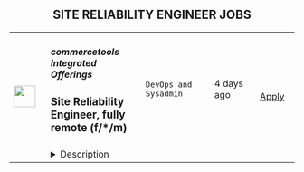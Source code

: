 <div align="center"><h2>SITE RELIABILITY ENGINEER JOBS</h2></div><table><tr>
                <td width="100" height="100" rowspan="2">
                    <img src="https://weworkremotely.com/assets/IsotypeV2-1ebe3dd57673f3e8d02b7490bc0faaef55d6a95d3a4aaf17298bd3ed503ae7fe.svg" width="38px" height="auto">
                </td>
                <td width="300">
                    <h5>commercetools Integrated Offerings</h5>
                    <h3> Site Reliability Engineer, fully remote (f/*/m)</h3>
                </td>
                <td width="300">
                    <code>DevOps and Sysadmin</code>
                </td>
                <td width="200">
                <text>4 days ago</text>
                </td>
                <td width="100" rowspan="2">
                <a href="https://weworkremotely.com/remote-jobs/commercetools-integrated-offerings-site-reliability-engineer-fully-remote-f-m" align="right" target="_blank">Apply</a>
                </td>
            </tr>
            <tr>
                <td colspan="3">
                <details><summary>Description</summary>
                

<p>
  <strong>Headquarters:</strong> Munich
    <br /><strong>URL:</strong> <a href="https://commercetools.com/careers/jobs">https://commercetools.com/careers/jobs</a>
</p>

<div>
<strong><br>Location</strong>: No location restrictions, we hire remotely worldwide 🌍<br><br>
</div><div>
<strong><br>Language:</strong> We operate internally and externally in English (US)<br><br>
</div><div>
<strong><br>Location:</strong> For this role as it will be required to support our customers in Europe, we are looking for someone based in EMEA.<br><br>
</div><div>
<strong><br>Hours:</strong> 40 hours per week for full-time. You are free to choose your own hours as long as there's some overlap during the daytime of our CET team for meetings and other internal cultural events<br><br>
</div><div>
<strong><br>Part-time options:</strong> We will consider part-time options for this role, please mention what you're looking for in your application<br><br>
</div><div>
<strong><br>Level: </strong>Mid (3+ years)<br><br>
</div><div>
<strong><br>Salary</strong>: Starting at <strong>€57,000 </strong>- <strong>€74,000 </strong>for full-time<br><br>
</div><div>
<strong><br>Note</strong>: We have defined a salary range for this role based on the level of initiative and experience we're looking for. This isn't the “limit” and there's room for you to grow with us in commercetools Frontend<br><br>
</div><div><br></div><div>
<br>---------------------------------------—<br><br>
</div><div><br></div><div>
<strong><br>🌟 The Opportunity<br></strong><br>
</div><div>
<br>You will be part of our growing Cloud Platform team — helping us to build robust systems in order to minimize service disruptions and improve upon existing infrastructure processes. <br><br>
</div><div>
<strong><br>🚀 Your Mission<br></strong><br>
</div><ul>
<li>Development of the existing google cloud platform. With a high demand for automation</li>
<li>Assist leads with initiatives for upgrading and scaling systems to maintain and improve availability, reliability, and performance</li>
<li>Administer, monitor, and deploy systems and services on cloud platforms</li>
<li>Support other technical teams in monitoring operating efficiencies and responding as needs arise</li>
<li>Work with global teams of engineers, growing knowledge and skillset</li>
<li>Automate, develop, administer, monitor, and deploy systems and services on google cloud platforms.</li>
<li>Assist leads with initiatives for upgrading and scaling our systems to improve availability, reliability, and performance.</li>
<li>Support other technical teams in operating efficiencies of the platform and responding as needs arise.</li>
<li>Recommend alternative design and platform decisions (not always green-field).</li>
<li>Work with global teams of engineers, growing knowledge and skillset.</li>
<li>Participate in a 24/7 on-call rotation</li>
</ul><div><br></div><div>
<strong>👉 What is it like working in our team?<br></strong><br>
</div><ul>
<li>We take care that our <strong>cloud platform is running</strong>. Our team name describes exactly what's central to us: our cloud platform. We see ourselves as an internal service provider and work proactively with our engineers and architects to achieve a platform with the highest level of stability, reliability, and performance. This is where our value <em>Make an impact</em> really drives us every day.</li>
<li>We're <strong>a genuine team</strong>. Providing a cloud platform also means meeting the high expectations of our enterprise customers. Every millisecond counts when it comes to the delivery of a digital commerce product. We know we can rely on each other's strengths (<em>We're in this together</em>) — both within the team and beyond the team — we have the support we need to solve any challenge. To share our individual knowledge, we regularly practice pair programming or simply co-working. Working in a geographically distributed team does not mean not working together.</li>
<li>We're <strong>passionate learners</strong>. Technology is constantly evolving and we strive to always be on the cutting edge. Our value <em>Thirst for learning</em> has special meaning for our team. Only by learning can we achieve the best possible impact for our customers.</li>
</ul><div><br></div><div>
<strong><br>🧩 You'll likely have this experience<br></strong><br>
</div><ul>
<li>2 or more years experience as a Systems Engineer, Site Reliability Engineer, or in a similar role</li>
<li>2 or more years of hands-on experience in managing servers, networks, and infrastructure in a high-availability cloud environment</li>
<li>Knowledge of using and configuring system health and application performance monitoring tools</li>
<li>Experience in working with containers and container platforms</li>
<li>Have previously worked with high scale and/or missing critical systems</li>
<li>Competent in using UNIX/Linux operating system</li>
<li>Possess an understanding of continuous integration/continuous delivery (CI/CD) and agile software engineering practices</li>
<li>Experience with GCE, Autoscaling, and CloudSQL would be a plus, but not required</li>
</ul><div><br></div><div>
<strong><br>💪 What you will accomplish in your first 90-days<br></strong><br>
</div><ul>
<li>Meet your colleagues from other departments and get accustomed to our values and ways of working.</li>
<li>Get familiar with our stack and tools.</li>
</ul><div><br></div><div>
<strong><br>🛠️ Our technology stack<br></strong><br>
</div><ul>
<li>Google Cloud Platform</li>
<li>Ansible, Bash, Terraform</li>
<li>VM-based, Docker, Kubernetes</li>
<li>Cloud SQL</li>
<li>PHP Application stack</li>
</ul><div><br></div><div>
<strong><br>👏 We are offering<br></strong><br>
</div><ul>
<li>A <strong>remote setup</strong> and processes tailored for remote workers</li>
<li>An <strong>open learning and development budget</strong>, including an internal learning academy</li>
<li>The <strong>freedom</strong> of planning your work around life and not the other way round — we want you to bring your full self to work, and this includes owning your daily routines</li>
<li>A <strong>company laptop of your choice</strong> and a personal budget for any additional equipment you need — you will be able to purchase it yourself with a virtual company credit card</li>
<li>A 5-day <strong>yearly retreat</strong> where we meet with the whole team and spend time together at a beautiful place for additional social bonding</li>
</ul><div>
<br><br>
</div><div>
<strong>👣 About us<br></strong><br>
</div><div>
<br>At commercetools Frontend, we're a fully remote company a Series C company valued at ¢1.9bn, and were named a Leader in the 2021 Gartner® Magic Quadrant™ for Digital Commerce for the second year in a row. <br><br>
</div><div>
<br>We are formerly Frontastic, a remote-first company since 2017 we know how to do remote work properly. We joined commercetools in November 2021 and are still growing and focused on our mission: Let commerce teams build the incredible. Do you want to be part of this exciting journey?<br><br>
</div><div><br></div><div>
<strong><br>🤝 Our hiring process<br></strong><br>
</div><div>
<br>We've designed our hiring process with the candidate experience in mind. This is important to us as we know to build the best product possible, we need the best people. Learn more about our hiring process.<br><br>
</div><div>
<br>🕒 We aim to respond to all candidates within 72 hours (except weekends).<br><br>
</div><div>
<br>1️⃣ Submit your application to our team for review<br><br>
</div><div>2️⃣ You'll then be invited to a short technical assessment though Codility<br><br>
</div><div>3️⃣ Discovery call (45min) with <strong>Alexandra Ionescu</strong>, Head of Engineering to discuss the role, our culture, and find out if it's a good alignment with your own preferences and skills, and to learn more about our Cloud Platform team and infrastructure<br><br>
</div><div>4️⃣ Culture questions (via email) to see how you approach important topics such as growth and work planning<br><br>
</div><div>5️⃣ Interview (60min) with <strong>Laura Millie, </strong>Site Reliability Engineer, to learn more about our Cloud Platform team and infrastructure<br><br>
</div><div>7️⃣ Coffee Break (30min) an informal chat with members of the team to get to know who you'll be working with<br><br>
</div><div><br></div><div>
<strong>💬 We'd love to hear from you<br></strong><br>
</div><div>
<br>If you have any questions about the role, email our Talent team at <a href="mailto:people@frontastic.cloud">people@frontastic.cloud</a>. Applications will only be accepted directly through the job application form.<br><br>
</div><div>Want to know more about us? You can find out more on our <a href="https://commercetools.com/?location=emea">website</a>.<br><br>
</div><div>If this role is not for you, but you know of someone who'd be a great fit, we would really appreciate it if you could share this role with them!<br><br>
</div><div><br></div><div>
<strong>ℹ️ Equal Opportunities<br></strong><br>
</div><div>🔍 Are you looking for something else? Check out our <a href="https://commercetools.com/careers">Career Page </a>and our <a href="https://commercetools.com/">Website</a> for more information.<br><br>
</div><div>
<em>We are all different and that is what makes us stronger! We hire great people from a </em><strong><em>wide variety of backgrounds</em></strong><em>, not just because it’s the right thing to do, but because it makes our company better.<br></em><br>
</div><div>
<em>commercetools celebrates being a </em><strong><em>diverse environment </em></strong><em>and is proud to be an </em><strong><em>equal opportunities employer</em></strong><em>. If your professional profile aligns with our specific hiring requirements and company culture, then we encourage you to apply. We will assess </em><strong><em>your competencies, future potential, approach</em></strong><em> to learning and self-development, and passion, and not your age, color, national origin, religion, gender, gender identity or expression, sexual orientation, familial status, genetics, or disability.</em>
</div>

<p><strong>To apply:</strong> <a href="https://weworkremotely.com/remote-jobs/commercetools-integrated-offerings-site-reliability-engineer-fully-remote-f-m">https://weworkremotely.com/remote-jobs/commercetools-integrated-offerings-site-reliability-engineer-fully-remote-f-m</a></p>

                </details>
                </td>
            </tr></table>